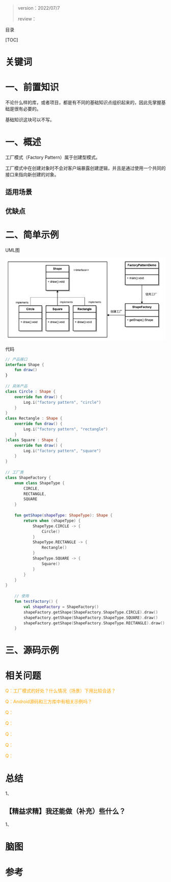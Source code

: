 > version：2022/07/7
>
> review：



目录

[TOC]



# 关键词



# 一、前置知识

不论什么样的库，或者项目，都是有不同的基础知识点组织起来的，因此先掌握基础是很有必要的。

基础知识这块可以不写。

# 一、概述

工厂模式（Factory Pattern）属于创建型模式。

工厂模式中在创建对象时不会对客户端暴露创建逻辑，并且是通过使用一个共同的接口来指向新创建的对象。



## 适用场景



## 优缺点







# 二、简单示例

UML图

![image-20220707150303263](images/%E5%B7%A5%E5%8E%82%E6%A8%A1%E5%BC%8F/image-20220707150303263.png)

代码

```kotlin
// 产品接口
interface Shape {
    fun draw()
}

// 具体产品
class Circle : Shape {
    override fun draw() {
        Log.i("factory pattern", "circle")
    }
}
class Rectangle : Shape {
    override fun draw() {
        Log.i("factory pattern", "rectangle")
    }
}class Square : Shape {
    override fun draw() {
        Log.i("factory pattern", "square")
    }
}

// 工厂类
class ShapeFactory {
    enum class ShapeType {
        CIRCLE,
        RECTANGLE,
        SQUARE
    }

    fun getShape(shapeType: ShapeType): Shape {
        return when (shapeType) {
            ShapeType.CIRCLE -> {
                Circle()
            }
            ShapeType.RECTANGLE -> {
                Rectangle()
            }
            ShapeType.SQUARE -> {
                Square()
            }
        }
    }
}

	// 使用
    fun testFactory() {
        val shapeFactory = ShapeFactory()
        shapeFactory.getShape(ShapeFactory.ShapeType.CIRCLE).draw()
        shapeFactory.getShape(ShapeFactory.ShapeType.SQUARE).draw()
        shapeFactory.getShape(ShapeFactory.ShapeType.RECTANGLE).draw()
    }
```



# 三、源码示例







































# 相关问题

<font color='orange'>Q：工厂模式的好处？什么情况（场景）下用比较合适？</font>



<font color='orange'>Q：Android源码和三方库中有相关示例吗？</font>



<font color='orange'>Q：</font>



<font color='orange'>Q：</font>



<font color='orange'>Q：</font>



<font color='orange'>Q：</font>



<font color='orange'>Q：</font>



# 总结

1、

## 【精益求精】我还能做（补充）些什么？

1、



# 脑图



# 参考

